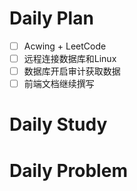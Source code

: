 # Daily Plan
- [ ] Acwing + LeetCode
- [ ] 远程连接数据库和Linux
- [ ] 数据库开启审计获取数据
- [ ] 前端文档继续撰写
# Daily Study
# Daily Problem